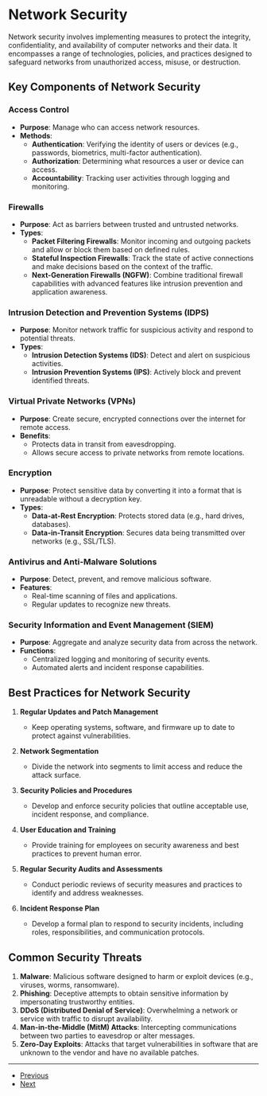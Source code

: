 # Network Security
Network security involves implementing measures to protect the integrity, confidentiality, and availability of computer networks and their data. It encompasses a range of technologies, policies, and practices designed to safeguard networks from unauthorized access, misuse, or destruction.

## Key Components of Network Security

### Access Control
- **Purpose**: Manage who can access network resources.
- **Methods**:
    - **Authentication**: Verifying the identity of users or devices (e.g., passwords, biometrics, multi-factor authentication).
    - **Authorization**: Determining what resources a user or device can access.
    - **Accountability**: Tracking user activities through logging and monitoring.

### Firewalls
- **Purpose**: Act as barriers between trusted and untrusted networks.
- **Types**:
    - **Packet Filtering Firewalls**: Monitor incoming and outgoing packets and allow or block them based on defined rules.
    - **Stateful Inspection Firewalls**: Track the state of active connections and make decisions based on the context of the traffic.
    - **Next-Generation Firewalls (NGFW)**: Combine traditional firewall capabilities with advanced features like intrusion prevention and application awareness.

### Intrusion Detection and Prevention Systems (IDPS)
- **Purpose**: Monitor network traffic for suspicious activity and respond to potential threats.
- **Types**:
    - **Intrusion Detection Systems (IDS)**: Detect and alert on suspicious activities.
    - **Intrusion Prevention Systems (IPS)**: Actively block and prevent identified threats.

### Virtual Private Networks (VPNs)
- **Purpose**: Create secure, encrypted connections over the internet for remote access.
- **Benefits**:
    - Protects data in transit from eavesdropping.
    - Allows secure access to private networks from remote locations.

### Encryption
- **Purpose**: Protect sensitive data by converting it into a format that is unreadable without a decryption key.
- **Types**:
    - **Data-at-Rest Encryption**: Protects stored data (e.g., hard drives, databases).
    - **Data-in-Transit Encryption**: Secures data being transmitted over networks (e.g., SSL/TLS).

### Antivirus and Anti-Malware Solutions
- **Purpose**: Detect, prevent, and remove malicious software.
- **Features**:
    - Real-time scanning of files and applications.
    - Regular updates to recognize new threats.

### Security Information and Event Management (SIEM)
- **Purpose**: Aggregate and analyze security data from across the network.
- **Functions**:
    - Centralized logging and monitoring of security events.
    - Automated alerts and incident response capabilities.

## Best Practices for Network Security

1. **Regular Updates and Patch Management**
   - Keep operating systems, software, and firmware up to date to protect against vulnerabilities.

2. **Network Segmentation**
   - Divide the network into segments to limit access and reduce the attack surface.

3. **Security Policies and Procedures**
   - Develop and enforce security policies that outline acceptable use, incident response, and compliance.

4. **User Education and Training**
   - Provide training for employees on security awareness and best practices to prevent human error.

5. **Regular Security Audits and Assessments**
   - Conduct periodic reviews of security measures and practices to identify and address weaknesses.

6. **Incident Response Plan**
   - Develop a formal plan to respond to security incidents, including roles, responsibilities, and communication protocols.

## Common Security Threats

1. **Malware**: Malicious software designed to harm or exploit devices (e.g., viruses, worms, ransomware).
2. **Phishing**: Deceptive attempts to obtain sensitive information by impersonating trustworthy entities.
3. **DDoS (Distributed Denial of Service)**: Overwhelming a network or service with traffic to disrupt availability.
4. **Man-in-the-Middle (MitM) Attacks**: Intercepting communications between two parties to eavesdrop or alter messages.
5. **Zero-Day Exploits**: Attacks that target vulnerabilities in software that are unknown to the vendor and have no available patches.

---

- [Previous](./7-addressing.md)
- [Next](./9-monitoring.md)
